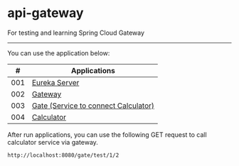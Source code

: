 #  api-gateway
For testing and learning Spring Cloud Gateway

---

You can use the application below:

|  #  | Applications |
| --- | ------------ | 
| 001 | [Eureka Server](../eureka-server/eureka-service-registry) |
| 002 | [Gateway](./gateway) |
| 003 | [Gate (Service to connect Calculator)](../eureka-server/gate) |
| 004 | [Calculator](../eureka-server/calculator) |

After run applications, you can use the following GET request to call calculator service via gateway.

```
http://localhost:8080/gate/test/1/2
```